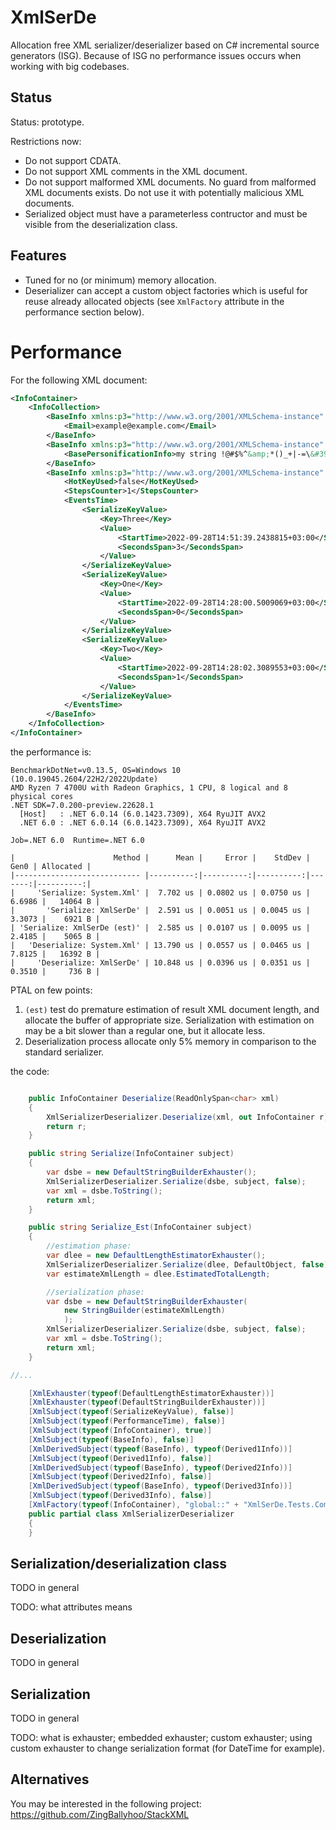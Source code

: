 # XmlSerDe

Allocation free XML serializer/deserializer based on C# incremental source generators (ISG). Because of ISG no performance issues occurs when working with big codebases.

## Status

Status: prototype.

Restrictions now:

- Do not support CDATA.
- Do not support XML comments in the XML document.
- Do not support malformed XML documents. No guard from malformed XML documents exists. Do not use it with potentially malicious XML documents.
- Serialized object must have a parameterless contructor and must be visible from the deserialization class.

## Features

- Tuned for no (or minimum) memory allocation.
- Deserializer can accept a custom object factories which is useful for reuse already allocated objects (see `XmlFactory` attribute in the performance section below).

# Performance

For the following XML document:

```xml
<InfoContainer>
    <InfoCollection>
        <BaseInfo xmlns:p3="http://www.w3.org/2001/XMLSchema-instance" p3:type="Derived3Info">
            <Email>example@example.com</Email>
        </BaseInfo>
        <BaseInfo xmlns:p3="http://www.w3.org/2001/XMLSchema-instance" p3:type="Derived1Info">
            <BasePersonificationInfo>my string !@#$%^&amp;*()_+|-=\&#39;;[]{},./&lt;&gt;?</BasePersonificationInfo>
        </BaseInfo>
        <BaseInfo xmlns:p3="http://www.w3.org/2001/XMLSchema-instance" p3:type="Derived2Info">
            <HotKeyUsed>false</HotKeyUsed>
            <StepsCounter>1</StepsCounter>
            <EventsTime>
                <SerializeKeyValue>
                    <Key>Three</Key>
                    <Value>
                        <StartTime>2022-09-28T14:51:39.2438815+03:00</StartTime>
                        <SecondsSpan>3</SecondsSpan>
                    </Value>
                </SerializeKeyValue>
                <SerializeKeyValue>
                    <Key>One</Key>
                    <Value>
                        <StartTime>2022-09-28T14:28:00.5009069+03:00</StartTime>
                        <SecondsSpan>0</SecondsSpan>
                    </Value>
                </SerializeKeyValue>
                <SerializeKeyValue>
                    <Key>Two</Key>
                    <Value>
                        <StartTime>2022-09-28T14:28:02.3089553+03:00</StartTime>
                        <SecondsSpan>1</SecondsSpan>
                    </Value>
                </SerializeKeyValue>
            </EventsTime>
        </BaseInfo>
    </InfoCollection>
</InfoContainer>
```

the performance is:

```
BenchmarkDotNet=v0.13.5, OS=Windows 10 (10.0.19045.2604/22H2/2022Update)
AMD Ryzen 7 4700U with Radeon Graphics, 1 CPU, 8 logical and 8 physical cores
.NET SDK=7.0.200-preview.22628.1
  [Host]   : .NET 6.0.14 (6.0.1423.7309), X64 RyuJIT AVX2
  .NET 6.0 : .NET 6.0.14 (6.0.1423.7309), X64 RyuJIT AVX2

Job=.NET 6.0  Runtime=.NET 6.0

|                      Method |      Mean |     Error |    StdDev |   Gen0 | Allocated |
|---------------------------- |----------:|----------:|----------:|-------:|----------:|
|     'Serialize: System.Xml' |  7.702 us | 0.0802 us | 0.0750 us | 6.6986 |   14064 B |
|       'Serialize: XmlSerDe' |  2.591 us | 0.0051 us | 0.0045 us | 3.3073 |    6921 B |
| 'Serialize: XmlSerDe (est)' |  2.585 us | 0.0107 us | 0.0095 us | 2.4185 |    5065 B |
|   'Deserialize: System.Xml' | 13.790 us | 0.0557 us | 0.0465 us | 7.8125 |   16392 B |
|     'Deserialize: XmlSerDe' | 10.848 us | 0.0396 us | 0.0351 us | 0.3510 |     736 B |
```

PTAL on few points:

1. `(est)` test do premature estimation of result XML document length, and allocate the buffer of appropriate size. Serialization with estimation on may be a bit slower than a regular one, but it allocate less.
2. Deserialization process allocate only 5% memory in comparison to the standard serializer.

the code:

```C#

    public InfoContainer Deserialize(ReadOnlySpan<char> xml)
    {
        XmlSerializerDeserializer.Deserialize(xml, out InfoContainer r);
        return r;
    }

    public string Serialize(InfoContainer subject)
    {
        var dsbe = new DefaultStringBuilderExhauster();
        XmlSerializerDeserializer.Serialize(dsbe, subject, false);
        var xml = dsbe.ToString();
        return xml;
    }

    public string Serialize_Est(InfoContainer subject)
    {
        //estimation phase:
        var dlee = new DefaultLengthEstimatorExhauster();
        XmlSerializerDeserializer.Serialize(dlee, DefaultObject, false);
        var estimateXmlLength = dlee.EstimatedTotalLength;

        //serialization phase:
        var dsbe = new DefaultStringBuilderExhauster(
            new StringBuilder(estimateXmlLength)
            );
        XmlSerializerDeserializer.Serialize(dsbe, subject, false);
        var xml = dsbe.ToString();
        return xml;
    }

//...

    [XmlExhauster(typeof(DefaultLengthEstimatorExhauster))]
    [XmlExhauster(typeof(DefaultStringBuilderExhauster))]
    [XmlSubject(typeof(SerializeKeyValue), false)]
    [XmlSubject(typeof(PerformanceTime), false)]
    [XmlSubject(typeof(InfoContainer), true)]
    [XmlSubject(typeof(BaseInfo), false)]
    [XmlDerivedSubject(typeof(BaseInfo), typeof(Derived1Info))]
    [XmlSubject(typeof(Derived1Info), false)]
    [XmlDerivedSubject(typeof(BaseInfo), typeof(Derived2Info))]
    [XmlSubject(typeof(Derived2Info), false)]
    [XmlDerivedSubject(typeof(BaseInfo), typeof(Derived3Info))]
    [XmlSubject(typeof(Derived3Info), false)]
    [XmlFactory(typeof(InfoContainer), "global::" + "XmlSerDe.Tests.Complex.Subject" + "." + nameof(CachedInfoContainer) + "." + nameof(CachedInfoContainer.Reuse) + "()")]
    public partial class XmlSerializerDeserializer
    {
    }
```

## Serialization/deserialization class

TODO in general

TODO: what attributes means

## Deserialization

TODO in general

## Serialization

TODO in general

TODO: what is exhauster; embedded exhauster; custom exhauster; using custom exhauster to change serialization format (for DateTime for example).


## Alternatives

You may be interested in the following project: https://github.com/ZingBallyhoo/StackXML
